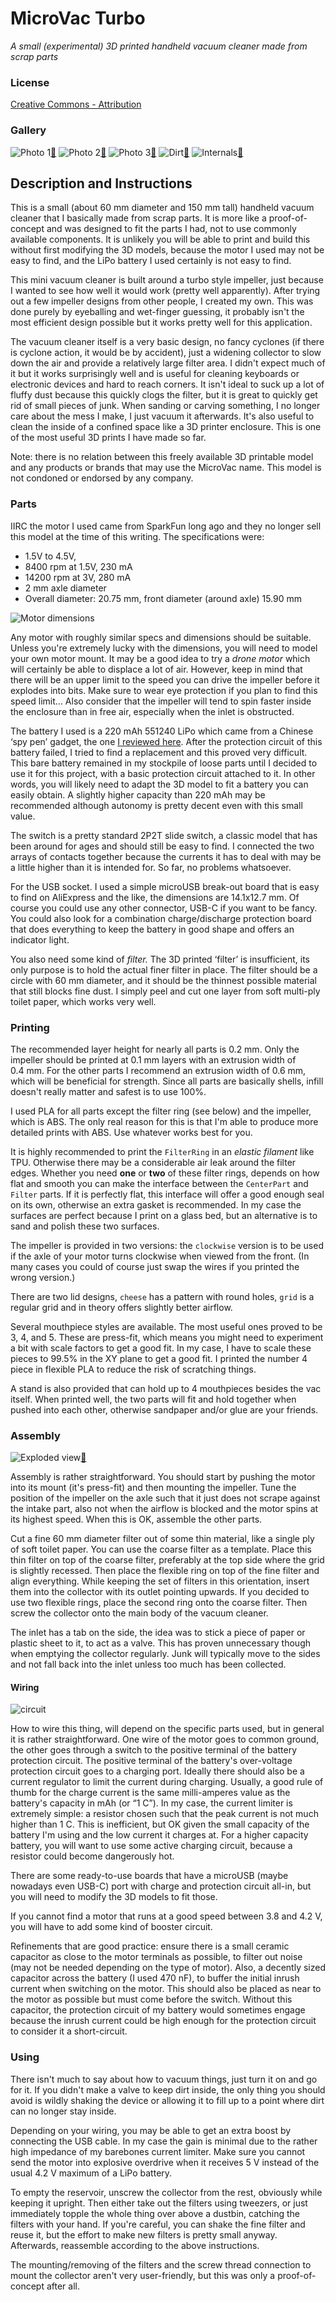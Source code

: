 # MicroVac Turbo
*A small (experimental) 3D printed handheld vacuum cleaner made from scrap parts*

### License
[Creative Commons - Attribution](https://creativecommons.org/licenses/by/4.0/)

### Gallery

![Photo 1](thumbs/microvac1.jpg)[🔎](images/microvac1.jpg) ![Photo 2](thumbs/microvac2.jpg)[🔎](images/microvac2.jpg) ![Photo 3](thumbs/microvac3.jpg)[🔎](images/microvac3.jpg) ![Dirt](thumbs/microvac4.jpg)[🔎](images/microvac4.jpg) ![Internals](thumbs/microvac5.jpg)[🔎](images/microvac5.jpg)


## Description and Instructions

This is a small (about 60 mm diameter and 150 mm tall) handheld vacuum cleaner that I basically made from scrap parts. It is more like a proof-of-concept and was designed to fit the parts I had, not to use commonly available components. It is unlikely you will be able to print and build this without first modifying the 3D models, because the motor I used may not be easy to find, and the LiPo battery I used certainly is not easy to find.

This mini vacuum cleaner is built around a turbo style impeller, just because I wanted to see how well it would work (pretty well apparently). After trying out a few impeller designs from other people, I created my own. This was done purely by eyeballing and wet-finger guessing, it probably isn't the most efficient design possible but it works pretty well for this application.

The vacuum cleaner itself is a very basic design, no fancy cyclones (if there is cyclone action, it would be by accident), just a widening collector to slow down the air and provide a relatively large filter area. I didn't expect much of it but it works surprisingly well and is useful for cleaning keyboards or electronic devices and hard to reach corners. It isn't ideal to suck up a lot of fluffy dust because this quickly clogs the filter, but it is great to quickly get rid of small pieces of junk. When sanding or carving something, I no longer care about the mess I make, I just vacuum it afterwards. It's also useful to clean the inside of a confined space like a 3D printer enclosure. This is one of the most useful 3D prints I have made so far.

Note: there is no relation between this freely available 3D printable model and any products or brands that may use the MicroVac name. This model is not condoned or endorsed by any company.


### Parts

IIRC the motor I used came from SparkFun long ago and they no longer sell this model at the time of this writing. The specifications were:
- 1.5V to 4.5V,
- 8400 rpm at 1.5V, 230 mA
- 14200 rpm at 3V, 280 mA
- 2 mm axle diameter
- Overall diameter: 20.75 mm, front diameter (around axle) 15.90 mm

![Motor dimensions](images/motor-dimensions.png)

Any motor with roughly similar specs and dimensions should be suitable. Unless you're extremely lucky with the dimensions, you will need to model your own motor mount. It may be a good idea to try a *drone motor* which will certainly be able to displace a lot of air. However, keep in mind that there will be an upper limit to the speed you can drive the impeller before it explodes into bits. Make sure to wear eye protection if you plan to find this speed limit… Also consider that the impeller will tend to spin faster inside the enclosure than in free air, especially when the inlet is obstructed.

The battery I used is a 220 mAh 551240 LiPo which came from a Chinese ‘spy pen’ gadget, the one [I reviewed here](https://www.dr-lex.be/hardware/spypen_review.html). After the protection circuit of this battery failed, I tried to find a replacement and this proved very difficult. This bare battery remained in my stockpile of loose parts until I decided to use it for this project, with a basic protection circuit attached to it. In other words, you will likely need to adapt the 3D model to fit a battery you can easily obtain. A slightly higher capacity than 220 mAh may be recommended although autonomy is pretty decent even with this small value.

The switch is a pretty standard 2P2T slide switch, a classic model that has been around for ages and should still be easy to find. I connected the two arrays of contacts together because the currents it has to deal with may be a little higher than it is intended for. So far, no problems whatsoever.

For the USB socket. I used a simple microUSB break-out board that is easy to find on AliExpress and the like, the dimensions are 14.1x12.7 mm. Of course you could use any other connector, USB-C if you want to be fancy. You could also look for a combination charge/discharge protection board that does everything to keep the battery in good shape and offers an indicator light.

You also need some kind of *filter.* The 3D printed ‘filter’ is insufficient, its only purpose is to hold the actual finer filter in place. The filter should be a circle with 60 mm diameter, and it should be the thinnest possible material that still blocks fine dust. I simply peel and cut one layer from soft multi-ply toilet paper, which works very well.


### Printing

The recommended layer height for nearly all parts is 0.2 mm. Only the impeller should be printed at 0.1 mm layers with an extrusion width of 0.4 mm. For the other parts I recommend an extrusion width of 0.6 mm, which will be beneficial for strength. Since all parts are basically shells, infill doesn't really matter and safest is to use 100%.

I used PLA for all parts except the filter ring (see below) and the impeller, which is ABS. The only real reason for this is that I'm able to produce more detailed prints with ABS. Use whatever works best for you.

It is highly recommended to print the `FilterRing` in an *elastic filament* like TPU. Otherwise there may be a considerable air leak around the filter edges. Whether you need **one** or **two** of these filter rings, depends on how flat and smooth you can make the interface between the `CenterPart` and `Filter` parts. If it is perfectly flat, this interface will offer a good enough seal on its own, otherwise an extra gasket is recommended. In my case the surfaces are perfect because I print on a glass bed, but an alternative is to sand and polish these two surfaces.

The impeller is provided in two versions: the `clockwise` version is to be used if the axle of your motor turns clockwise when viewed from the front. (In many cases you could of course just swap the wires if you printed the wrong version.)

There are two lid designs, `cheese` has a pattern with round holes, `grid` is a regular grid and in theory offers slightly better airflow.

Several mouthpiece styles are available. The most useful ones proved to be 3, 4, and 5. These are press-fit, which means you might need to experiment a bit with scale factors to get a good fit. In my case, I have to scale these pieces to 99.5% in the XY plane to get a good fit. I printed the number 4 piece in flexible PLA to reduce the risk of scratching things.

A stand is also provided that can hold up to 4 mouthpieces besides the vac itself. When printed well, the two parts will fit and hold together when pushed into each other, otherwise sandpaper and/or glue are your friends.


### Assembly

![Exploded view](thumbs/assembly.jpg)[🔎](images/assembly.jpg)

Assembly is rather straightforward. You should start by pushing the motor into its mount (it's press-fit) and then mounting the impeller. Tune the position of the impeller on the axle such that it just does not scrape against the intake part, also not when the airflow is blocked and the motor spins at its highest speed. When this is OK, assemble the other parts.

Cut a fine 60 mm diameter filter out of some thin material, like a single ply of soft toilet paper. You can use the coarse filter as a template. Place this thin filter on top of the coarse filter, preferably at the top side where the grid is slightly recessed. Then place the flexible ring on top of the fine filter and align everything. While keeping the set of filters in this orientation, insert them into the collector with its outlet pointing upwards. If you decided to use two flexible rings, place the second ring onto the coarse filter. Then screw the collector onto the main body of the vacuum cleaner.

The inlet has a tab on the side, the idea was to stick a piece of paper or plastic sheet to it, to act as a valve. This has proven unnecessary though when emptying the collector regularly. Junk will typically move to the sides and not fall back into the inlet unless too much has been collected.


#### Wiring

![circuit](images/circuit.png)

How to wire this thing, will depend on the specific parts used, but in general it is rather straightforward. One wire of the motor goes to common ground, the other goes through a switch to the positive terminal of the battery protection circuit. The positive terminal of the battery's over-voltage protection circuit goes to a charging port. Ideally there should also be a current regulator to limit the current during charging. Usually, a good rule of thumb for the charge current is the same milli-amperes value as the battery's capacity in mAh (or “1 C”). In my case, the current limiter is extremely simple: a resistor chosen such that the peak current is not much higher than 1 C. This is inefficient, but OK given the small capacity of the battery I'm using and the low current it charges at. For a higher capacity battery, you will want to use some active charging circuit, because a resistor could become dangerously hot.

There are some ready-to-use boards that have a microUSB (maybe nowadays even USB-C) port with charge and protection circuit all-in, but you will need to modify the 3D models to fit those.

If you cannot find a motor that runs at a good speed between 3.8 and 4.2 V, you will have to add some kind of booster circuit.

Refinements that are good practice: ensure there is a small ceramic capacitor as close to the motor terminals as possible, to filter out noise (may not be needed depending on the type of motor). Also, a decently sized capacitor across the battery (I used 470 nF), to buffer the initial inrush current when switching on the motor. This should also be placed as near to the motor as possible but must come before the switch. Without this capacitor, the protection circuit of my battery would sometimes engage because the inrush current could be high enough for the protection circuit to consider it a short-circuit.


### Using

There isn't much to say about how to vacuum things, just turn it on and go for it. If you didn't make a valve to keep dirt inside, the only thing you should avoid is wildly shaking the device or allowing it to fill up to a point where dirt can no longer stay inside.

Depending on your wiring, you may be able to get an extra boost by connecting the USB cable. In my case the gain is minimal due to the rather high impedance of my barebones current limiter. Make sure you cannot send the motor into explosive overdrive when it receives 5 V instead of the usual 4.2 V maximum of a LiPo battery.

To empty the reservoir, unscrew the collector from the rest, obviously while keeping it upright. Then either take out the filters using tweezers, or just immediately topple the whole thing over above a dustbin, catching the filters with your hand. If you're careful, you can shake the fine filter and reuse it, but the effort to make new filters is pretty small anyway. Afterwards, reassemble according to the above instructions.

The mounting/removing of the filters and the screw thread connection to mount the collector aren't very user-friendly, but this was only a proof-of-concept after all.
